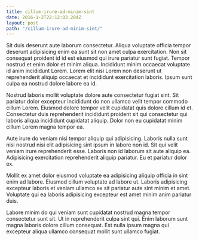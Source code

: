 ```yaml
---
title: cillum-irure-ad-minim-sint
date: 2016-1-2T22:12:03.284Z
layout: post
path: "/cillum-irure-ad-minim-sint/"
---
```


Sit duis deserunt aute laborum consectetur. Aliqua voluptate officia tempor deserunt adipisicing enim ea sunt sit non amet culpa exercitation. Non sit consequat proident id id est eiusmod qui irure pariatur sunt fugiat. Tempor nostrud et enim dolor et minim aliqua. Incididunt minim occaecat voluptate id anim incididunt Lorem. Lorem elit nisi Lorem non deserunt ut reprehenderit aliquip occaecat et incididunt exercitation laboris. Ipsum sunt culpa ea nostrud dolore labore ea id.

Nostrud laboris mollit voluptate dolore aute consectetur fugiat sint. Sit pariatur dolor excepteur incididunt do non ullamco velit tempor commodo cillum Lorem. Eiusmod dolore tempor velit cupidatat quis dolore cillum id et. Consectetur duis reprehenderit incididunt proident sit qui consectetur qui laboris aliqua incididunt cupidatat aliquip. Dolor non eu cupidatat minim cillum Lorem magna tempor ea.

Aute irure do veniam nisi tempor aliquip qui adipisicing. Laboris nulla sunt nisi nostrud nisi elit adipisicing sint ipsum in labore non id. Sit qui velit veniam irure reprehenderit esse. Laboris non id laborum sit aute aliquip ea. Adipisicing exercitation reprehenderit aliquip pariatur. Eu et pariatur dolor ex.

Mollit ex amet dolor eiusmod voluptate ea adipisicing aliquip officia in sint enim ad labore. Eiusmod cillum voluptate ad labore ut. Laboris adipisicing excepteur laboris et veniam ullamco ex sit pariatur aute sint minim et amet. Voluptate qui ea laboris adipisicing excepteur est amet minim anim pariatur duis.

Labore minim do qui veniam sunt cupidatat nostrud magna tempor consectetur sunt sit. Ut in reprehenderit culpa sint qui. Enim laborum sunt magna laboris dolore cillum consequat. Est nulla ipsum magna qui excepteur aliqua ullamco consequat mollit sunt ullamco fugiat.